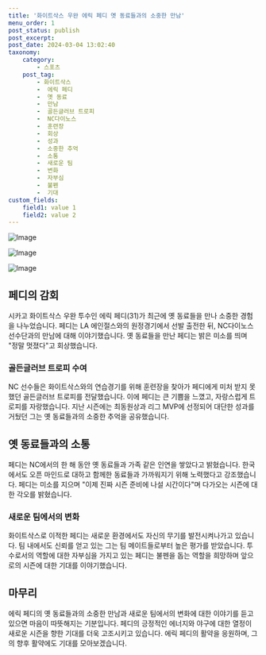 ```yaml
---
title: '화이트삭스 우완 에릭 페디 옛 동료들과의 소중한 만남'
menu_order: 1
post_status: publish
post_excerpt: 
post_date: 2024-03-04 13:02:40
taxonomy:
    category:
        - 스포츠
    post_tag:
        - 화이트삭스
        -  에릭 페디
        -  옛 동료
        -  만남
        -  골든글러브 트로피
        -  NC다이노스
        -  훈련장
        -  회상
        -  성과
        -  소중한 추억
        -  소통
        -  새로운 팀
        -  변화
        -  자부심
        -  불펜
        -  기대
custom_fields:
    field1: value 1
    field2: value 2
---
```


![Image](https://imgnews.pstatic.net/image/410/2024/03/04/0000983707_001_20240304072801451.jpg?type=w647)

![Image](https://imgnews.pstatic.net/image/410/2024/03/04/0000983707_002_20240304072801501.jpg?type=w647)

![Image](https://imgnews.pstatic.net/image/410/2024/03/04/0000983707_003_20240304072801536.jpg?type=w647)

## 페디의 감회
시카고 화이트삭스 우완 투수인 에릭 페디(31)가 최근에 옛 동료들을 만나 소중한 경험을 나누었습니다. 페디는 LA 에인절스와의 원정경기에서 선발 출전한 뒤, NC다이노스 선수단과의 만남에 대해 이야기했습니다. 옛 동료들을 만난 페디는 밝은 미소를 띄며 "정말 멋졌다"고 회상했습니다.
### 골든글러브 트로피 수여
NC 선수들은 화이트삭스와의 연습경기를 위해 훈련장을 찾아가 페디에게 미처 받지 못했던 골든글러브 트로피를 전달했습니다. 이에 페디는 큰 기쁨을 느꼈고, 자랑스럽게 트로피를 자랑했습니다. 지난 시즌에는 최동원상과 리그 MVP에 선정되어 대단한 성과를 거뒀던 그는 옛 동료들과의 소중한 추억을 공유했습니다.
## 옛 동료들과의 소통
페디는 NC에서의 한 해 동안 옛 동료들과 가족 같은 인연을 쌓았다고 밝혔습니다. 한국에서도 오픈 마인드로 대하고 함께한 동료들과 가까워지기 위해 노력했다고 강조했습니다. 페디는 미소를 지으며 "이제 진짜 시즌 준비에 나설 시간이다"며 다가오는 시즌에 대한 각오를 밝혔습니다.
### 새로운 팀에서의 변화
화이트삭스로 이적한 페디는 새로운 환경에서도 자신의 무기를 발전시켜나가고 있습니다. 팀 내에서도 신뢰를 얻고 있는 그는 팀 메이트들로부터 높은 평가를 받았습니다. 투수로서의 역할에 대한 자부심을 가지고 있는 페디는 불펜을 돕는 역할을 희망하며 앞으로의 시즌에 대한 기대를 이야기했습니다.
## 마무리
에릭 페디의 옛 동료들과의 소중한 만남과 새로운 팀에서의 변화에 대한 이야기를 듣고 있으면 마음이 따뜻해지는 기분입니다. 페디의 긍정적인 에너지와 야구에 대한 열정이 새로운 시즌을 향한 기대를 더욱 고조시키고 있습니다. 에릭 페디의 활약을 응원하며, 그의 향후 활약에도 기대를 모아보겠습니다.

